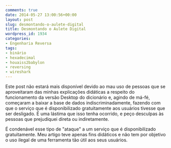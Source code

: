 ```yaml
---
comments: true
date: 2014-05-27 13:00:56+00:00
layout: post
slug: desmontando-o-aulete-digital
title: Desmontando o Aulete Digital
wordpress_id: 1934
categories:
- Engenharia Reversa
tags:
- binário
- hexadecimal
- houaiss2babylon
- reversing
- wireshark
---
```


Este post não estará mais disponível devido ao mau uso de pessoas que se aproveitaram das minhas explicações didáticas a respeito do funcionamento da versão Desktop do dicionário e, agindo de má-fé, começaram a baixar a base de dados indiscriminadamente, fazendo com que o serviço que é disponibilizado gratuitamente aos usuários tivesse que ser desligado. É uma lástima que isso tenha ocorrido, e peço desculpas às pessoas que prejudiquei direta ou indiretamente.





É condenável esse tipo de "ataque" a um serviço que é disponibilizado gratuitamente. Meu artigo teve apenas fins didáticos e não tem por objetivo o uso ilegal de uma ferramenta tão útil aos seus usuários.




